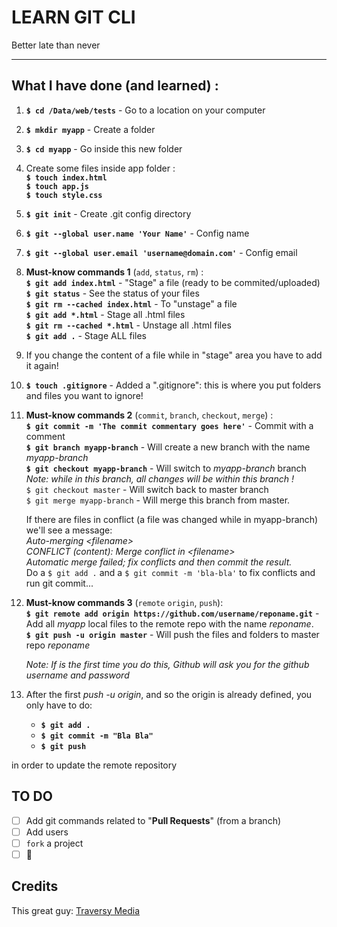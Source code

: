 # LEARN GIT CLI  
Better late than never

___

## What I have done (and learned) :
1. __`$ cd /Data/web/tests`__ - Go to a location on your computer
2. __`$ mkdir myapp`__ - Create a folder
3. __`$ cd myapp`__ - Go inside this new folder

4. Create some files inside app folder :  
   __`$ touch index.html`__  
   __`$ touch app.js`__  
   __`$ touch style.css`__

5. __`$ git init`__ - Create .git config directory
6. __`$ git --global user.name 'Your Name'`__ - Config name
7. __`$ git --global user.email 'username@domain.com'`__ - Config email

8. __Must-know commands 1__ (`add`, `status`, `rm`) :  
   __`$ git add index.html`__ - "Stage" a file (ready to be commited/uploaded)  
   __`$ git status`__ - See the status of your files  
   __`$ git rm --cached index.html`__ - To "unstage" a file  
   __`$ git add *.html`__ - Stage all .html files  
   __`$ git rm --cached *.html`__ - Unstage all .html files  
   __`$ git add .`__ - Stage ALL files  
9. If you change the content of a file while in "stage" area you have to add it again!

10. __`$ touch .gitignore`__ - Added a ".gitignore": this is where you put folders and files you want to ignore!

11. **Must-know commands 2**  (`commit`, `branch`, `checkout`, `merge`) :  
   __`$ git commit -m 'The commit commentary goes here'`__ - Commit with a comment  
   __`$ git branch myapp-branch`__ - Will create a new branch with the name *myapp-branch*  
   __`$ git checkout myapp-branch`__ - Will switch to *myapp-branch* branch  
   *Note: while in this branch, all changes will be within this branch !*  
   `$ git checkout master` - Will switch back to master branch  
   `$ git merge myapp-branch` - Will merge this branch from master.

      If there are files in conflict (a file was changed while in myapp-branch) we'll see a message:  
      *Auto-merging \<filename\>*  
      *CONFLICT (content): Merge conflict in \<filename\>*    
      *Automatic merge failed; fix conflicts and then commit the result.*  
      Do a `$ git add .` and a `$ git commit -m 'bla-bla'` to fix conflicts and run git commit...  

12. __Must-know commands 3__ (`remote` `origin`, `push`):  
    __`$ git remote add origin https://github.com/username/reponame.git`__ - Add all *myapp* local files to the remote repo with the name *reponame*.  
    __`$ git push -u origin master`__ - Will push the files and folders to master repo *reponame*

    *Note: If is the first time you do this, Github will ask you for the github username and password*  
    
13. After the first *push -u origin*, and so the origin is already defined, you only have to do:  
    * __`$ git add .`__
    * __`$ git commit -m "Bla Bla"`__
    * __`$ git push`__  

   in order to update the remote repository

## TO DO
   - [ ] Add git commands related to "**Pull Requests**" (from a branch)
   - [ ] Add users
   - [ ] `fork` a project
   - [ ] :metal:

## Credits
   This great guy: [Traversy Media](https://www.youtube.com/user/TechGuyWeb/)  
